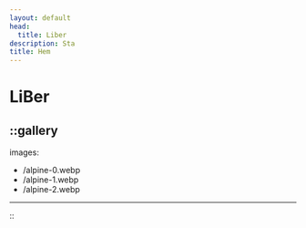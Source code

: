 ```yaml
---
layout: default
head:
  title: Liber
description: Sta
title: Hem
---
```


# LiBer

::gallery
---
images:
  - /alpine-0.webp
  - /alpine-1.webp
  - /alpine-2.webp
---
::
